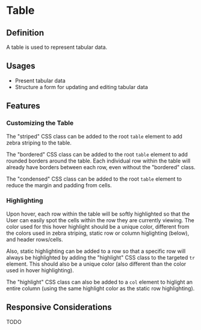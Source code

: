 # Table

## Definition

A table is used to represent tabular data.

## Usages

* Present tabular data
* Structure a form for updating and editing tabular data

## Features

### Customizing the Table

The "striped" CSS class can be added to the root `table` element to add zebra striping to the table.

The "bordered" CSS class can be added to the root `table` element to add rounded borders around the table. Each
individual row within the table will already have borders between each row, even without the "bordered" class.

The "condensed" CSS class can be added to the root `table` element to reduce the margin and padding from cells.

### Highlighting

Upon hover, each row within the table will be softly highlighted so that the User can easily spot the cells within the
row they are currently viewing. The color used for this hover highlight should be a unique color, different from the
colors used in zebra striping, static row or column higlighting (below), and header rows/cells.

Also, static highlighting can be added to a row so that a specific row will always be highlighted by adding the
"highlight" CSS class to the targeted `tr` element. This should also be a unique color (also different than the color
used in hover highlighting).

The "highlight" CSS class can also be added to a `col` element to higlight an entire column (using the same highlight
color as the static row highlighting).

## Responsive Considerations

TODO